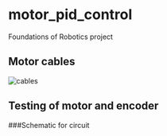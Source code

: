 # motor_pid_control
Foundations of Robotics project
## Motor cables
![cables](https://github.com/parisChatz/motor_pid_control/blob/master/cables.png "cables")
## Testing of motor and encoder
###Schematic for circuit
